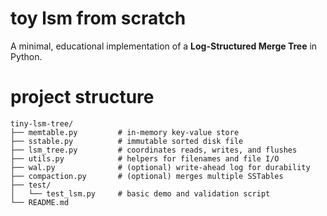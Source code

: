 # toy lsm from scratch

A minimal, educational implementation of a **Log-Structured Merge Tree** in Python.

# project structure

```
tiny-lsm-tree/
├── memtable.py         # in-memory key-value store
├── sstable.py          # immutable sorted disk file
├── lsm_tree.py         # coordinates reads, writes, and flushes
├── utils.py            # helpers for filenames and file I/O
├── wal.py              # (optional) write-ahead log for durability
├── compaction.py       # (optional) merges multiple SSTables
├── test/
│   └── test_lsm.py     # basic demo and validation script
└── README.md
```
